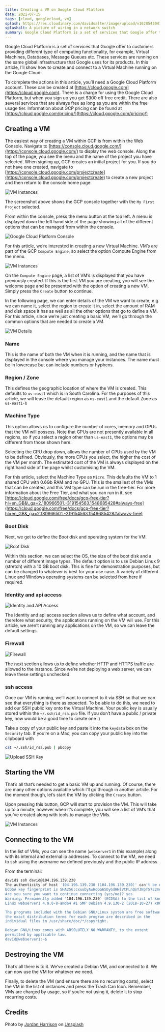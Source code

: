 ```yaml
---
title: Creating a VM on Google Cloud Platform
date: 2021-07-15
tags: [cloud, googlecloud, vm]
splash: https://res.cloudinary.com/davidsalter/image/upload/v1628543041/network_guyxfs.jpg
splashalt: A picture of wiring in a network switch
summary: Google Cloud Platform is a set of services that Google offer to customers providing different type of computing functionality, for example, Virtual Machines, Databases, Message Queues etc. These services are running on the same global infrastructure that Google uses for its products. In this article, I’ll show how to create and connect to a Virtual Machine running on the Google Cloud.
---
```


Google Cloud Platform is a set of services that Google offer to customers providing different type of computing functionality, for example, Virtual Machines, Databases, Message Queues etc. These services are running on the same global infrastructure that Google uses for its products. In this article, I’ll show how to create and connect to a Virtual Machine running on the Google Cloud.

To complete the actions in this article, you’ll need a Google Cloud Platform account. These can be created at [https://cloud.google.com](https://cloud.google.com). There is a charge for using the Google Cloud Platform, but when you sign up you get \$300 off free credit. There are also several services that are always free as long as you are within the free usage tier. Information about GCP pricing can be found at [https://cloud.google.com/pricing/](https://cloud.google.com/pricing/)

## Creating a VM

The easiest way of creating a VM within GCP is from within the Web Console. Navigate to [https://console.cloud.google.com/](https://console.cloud.google.com/) to display the web console. Along the top of the page, you see the menu and the name of the project you have selected. When signing up, GCP creates an initial project for you. If you do not have one created, navigate to [https://console.cloud.google.com/projectcreate](https://console.cloud.google.com/projectcreate) to create a new project and then return to the console home page.

![VM Instances](https://dev-to-uploads.s3.amazonaws.com/uploads/articles/rfwthclpluhhlbpszy9c.png)

The screenshot above shows the GCP console together with the `My First Project` selected.

From within the console, press the menu button at the top left. A menu is displayed down the left hand side of the page showing all of the different options that can be managed from within the console.

![Google Cloud Platform Console](https://dev-to-uploads.s3.amazonaws.com/uploads/articles/8pkvv0cp6omlkjs2rtep.png)

For this article, we’re interested in creating a new Virtual Machine. VM’s are part of the GCP `Compute Engine`, so select the option Compute Engine from the menu.

![VM Instances](https://dev-to-uploads.s3.amazonaws.com/uploads/articles/jpthlw83lyhssecy0kc1.png)

On the `Compute Engine` page, a list of VM’s is displayed that you have previously created. If this is the first VM you are creating, you will see the welcome page and be presented with the option of creating a new VM. Simply press the `Create` button to continue.

In the following page, we can enter details of the VM we want to create, e.g. we can name it, select the region to create it in, select the amount of RAM and disk space it has as well as all the other options that go to define a VM. For this article, since we’re just creating a basic VM, we’ll go through the common options that are needed to create a VM.

![VM Details](https://dev-to-uploads.s3.amazonaws.com/uploads/articles/czd5rtugn95f25ar48st.png)

### Name

This is the name of both the VM when it is running, and the name that is displayed in the console where you manage your instances. The name must be in lowercase but can include numbers or hyphens.

### Region / Zone

This defines the geographic location of where the VM is created. This defaults to `us-east1` which is in South Carolina. For the purposes of this article, we will leave the default region as `us-east1` and the default Zone as `us-east1-b`

### Machine Type

This option allows us to configure the number of cores, memory and GPUs that the VM will possess. Note that GPUs are not presently available in all regions, so if you select a region other than `us-east1`, the options may be different from those shown here.

Selecting the CPU drop down, allows the number of CPUs used by the VM to be defined. Obviously, the more CPUs you select, the higher the cost of the VM per month. The estimated cost of the VM is always displayed on the right hand side of the page whilst customising the VM.

For this article, select the Machine Type as `Micro`. This defaults the VM to 1 shared CPU with 0.6Gb RAM and no GPU. This is the smallest of the VMs that can be created, and this VM type can be run in the free-tier. For more information about the Free Tier, and what you can run in it, see [https://cloud.google.com/free/docs/gcp-free-tier?hl=en_GB&\_ga=2.180966501.-319154563.1548685428#always-free](https://cloud.google.com/free/docs/gcp-free-tier?hl=en_GB&_ga=2.180966501.-319154563.1548685428#always-free)

### Boot Disk

Next, we get to define the Boot disk and operating system for the VM.

![Boot Disk](https://dev-to-uploads.s3.amazonaws.com/uploads/articles/ip9gbcpq2hdpqyk2xa3i.png)

Within this section, we can select the OS, the size of the boot disk and a number of different image types. The default option is to use Debian Linux 9 (stretch) with a 10 GB boot disk. This is fine for demonstration purposes, but can be changed to whatever is best for your use case. A variety of different Linux and Windows operating systems can be selected from here if required.

### Identity and api access

![Identity and API Access](https://dev-to-uploads.s3.amazonaws.com/uploads/articles/2311f2j0ff4kg007ay9w.png)

The Identity and api access section allows us to define what account, and therefore what security, the applications running on the VM will use. For this article, we aren’t running any applications on the VM, so we can leave the default settings.

### Firewall

![Firewall](https://dev-to-uploads.s3.amazonaws.com/uploads/articles/sv1prj5t62znkpcwrvje.png)

The next section allows us to define whether HTTP and HTTPS traffic are allowed to the instance. Since we’re not deploying a web server, we can leave these settings unchecked.

### ssh access

Once our VM is running, we’ll want to connect to it via SSH so that we can see that everything is there as expected. To be able to do this, we need to add our SSH public key onto the Virtual Machine. Your public key is usually stored within the `~/.ssh/id_rsa.pub` file. If you don’t have a public / private key, now would be a good time to create one :)

Take a copy of your public key and paste it into the `keydata` box on the `Security` tab. If you’re on a Mac, you can copy your public key into the clipboard with

```bash
cat ~/.ssh/id_rsa.pub | pbcopy
```

![Upload SSH Key](https://dev-to-uploads.s3.amazonaws.com/uploads/articles/bx7nvqgzu0wz0igun3jv.png)

## Starting the VM

That’s all that’s needed to get a basic VM up and running. Of course, there are many other options available which I’ll go through in another article. For the moment though, let’s start the VM by clicking the `Create` button.

Upon pressing this button, GCP will start to provision the VM. This will take up to a minute, however when it’s complete, you will see a list of VM’s that you’ve created along with tools to manage the VMs.

![VM Instances](https://dev-to-uploads.s3.amazonaws.com/uploads/articles/jpthlw83lyhssecy0kc1.png)

## Connecting to the VM

In the list of VMs, you can see the name (`webserver1` in this example) along with its internal and external ip addresses. To connect to the VM, we need to ssh using the username we defined previously and the public IP address.

From the terminal:

```bash
david$ ssh david@104.196.139.230
The authenticity of host '104.196.139.230 (104.196.139.230)' can't be established.
ECDSA key fingerprint is SHA256:cxuubyAwHqGG6SDyGdHHlVtPLnQsYJNpT57E2mok4Dg.
Are you sure you want to continue connecting (yes/no)? yes
Warning: Permanently added '104.196.139.230' (ECDSA) to the list of known hosts.
Linux webserver1 4.9.0-8-amd64 #1 SMP Debian 4.9.130-2 (2018-10-27) x86_64

The programs included with the Debian GNU/Linux system are free software;
the exact distribution terms for each program are described in the
individual files in /usr/share/doc/*/copyright.

Debian GNU/Linux comes with ABSOLUTELY NO WARRANTY, to the extent
permitted by applicable law.
david@webserver1:~$
```

## Destroying the VM

That’s all there is to it. We’ve created a Debian VM, and connected to it. We can now use the VM for whatever we need.

Finally, to delete the VM (and ensure there are no recurring costs), select the VM in the list of instances and press the Trash Can Icon. Remember, VMs are charged by usage, so if you’re not using it, delete it to stop recurring costs.

## Credits

Photo by [Jordan Harrison](https://unsplash.com/@jordanharrison?utm_source=unsplash&utm_medium=referral&utm_content=creditCopyText) on [Unsplash](https://unsplash.com/s/photos/server?utm_source=unsplash&utm_medium=referral&utm_content=creditCopyText)
